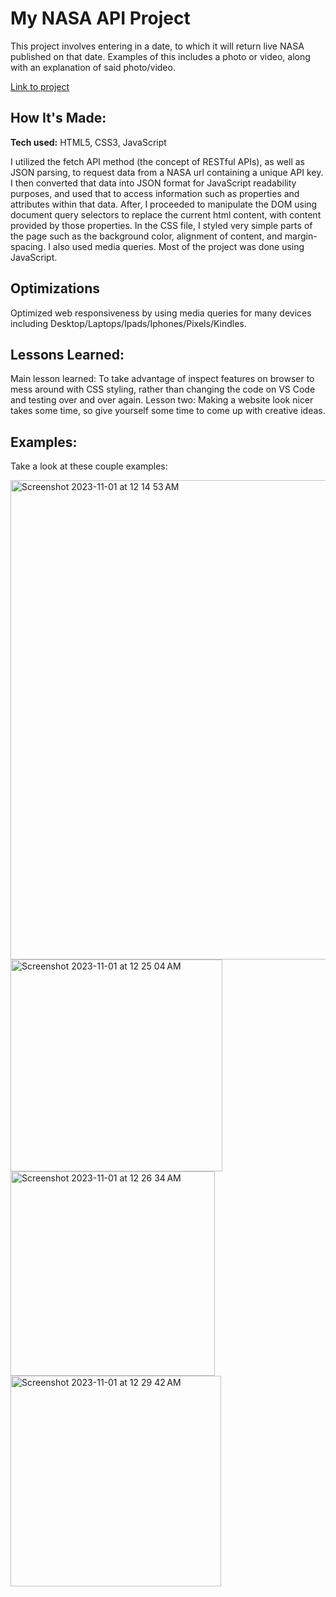 # My NASA API Project
This project involves entering in a date, to which it will return live NASA published on that date. Examples of this includes a photo or video, along with an explanation of said photo/video. 

[Link to project](https://shamoosa1.github.io/nasa-project)

## How It's Made:

**Tech used:** HTML5, CSS3, JavaScript

I utilized the fetch API method (the concept of RESTful APIs), as well as JSON parsing, to request data from a NASA url containing a unique API key.
I then converted that data into JSON format for JavaScript readability purposes, and used that to access information such as properties and attributes within that data. 
After, I proceeded to manipulate the DOM using document query selectors to replace the current html content, with content provided by those properties.
In the CSS file, I styled very simple parts of the page such as the background color, alignment of content, and margin-spacing. I also used media queries.
Most of the project was done using JavaScript.

## Optimizations
Optimized web responsiveness by using media queries for many devices including Desktop/Laptops/Ipads/Iphones/Pixels/Kindles.

## Lessons Learned:
Main lesson learned: To take advantage of inspect features on browser to mess around with CSS styling, rather than changing the code on VS Code and testing over and over again.
Lesson two: Making a website look nicer takes some time, so give yourself some time to come up with creative ideas.

## Examples:
Take a look at these couple examples:

<img width="767" alt="Screenshot 2023-11-01 at 12 14 53 AM" src="https://github.com/shamshasan0/NASA-API-Project/assets/105460072/ae81ed9d-6bfb-4f4b-a7e3-60702e8fd24c">

<img width="339" alt="Screenshot 2023-11-01 at 12 25 04 AM" src="https://github.com/shamshasan0/NASA-API-Project/assets/105460072/c00fdcc2-eaef-40ca-88f2-ad2c7af47db1">

<img width="327" alt="Screenshot 2023-11-01 at 12 26 34 AM" src="https://github.com/shamshasan0/NASA-API-Project/assets/105460072/44a3c54a-554b-4dd2-91cd-f95591408284">

<img width="337" alt="Screenshot 2023-11-01 at 12 29 42 AM" src="https://github.com/shamshasan0/NASA-API-Project/assets/105460072/5184d643-0428-4a62-a094-448901af5e3b">









